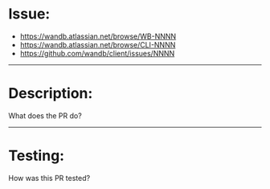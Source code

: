 <!--

Name your PR: (Use one of the below formats)
- [CLI-NNNN]: Brief description of changes if jira ticket
- [WB-NNNN]: Brief description of changes if jira ticket
- Brief description of changes

-->

# Issue:

- https://wandb.atlassian.net/browse/WB-NNNN
- https://wandb.atlassian.net/browse/CLI-NNNN
- https://github.com/wandb/client/issues/NNNN

---

# Description:

What does the PR do?

---

# Testing:

How was this PR tested?
